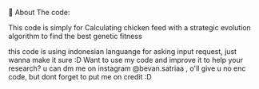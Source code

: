 💫 About The code:

This code is simply for Calculating chicken feed with a strategic evolution algorithm to find the best genetic fitness

this code is using indonesian languange for asking input request, just wanna make it sure :D
Want to use my code and improve it to help your research? u can dm me on instagram @bevan.satriaa , o'll give u no enc code, but dont forget to put me on credit :D


